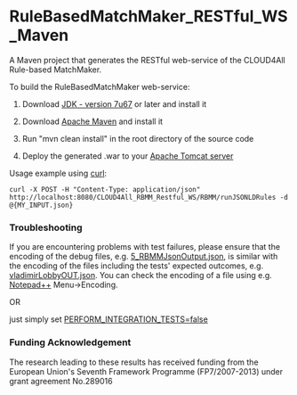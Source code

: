 RuleBasedMatchMaker_RESTful_WS_Maven
====================================

A Maven project that generates the RESTful web-service of the CLOUD4All Rule-based MatchMaker.

To build the RuleBasedMatchMaker web-service:

1) Download [JDK - version 7u67](http://www.oracle.com/technetwork/java/javase/downloads/jdk7-downloads-1880260.html) or later and install it

2) Download [Apache Maven](http://maven.apache.org/) and install it

3) Run "mvn clean install" in the root directory of the source code

4) Deploy the generated .war to your [Apache Tomcat server](http://tomcat.apache.org/)

Usage example using [curl](http://curl.haxx.se/):

	curl -X POST -H "Content-Type: application/json" http://localhost:8080/CLOUD4All_RBMM_Restful_WS/RBMM/runJSONLDRules -d @{MY_INPUT.json}

### Troubleshooting 
	
If you are encountering problems with test failures, please ensure that the encoding of the debug files, e.g. [5_RBMMJsonOutput.json](https://github.com/NickKaklanis/RuleBasedMatchMaker_RESTful_WS_Maven/blob/review3/src/main/webapp/WEB-INF/debug/5_RBMMJsonOutput.json), is similar with the encoding of the files including the tests' expected outcomes, e.g. [vladimirLobbyOUT.json](https://github.com/NickKaklanis/RuleBasedMatchMaker_RESTful_WS_Maven/blob/review3/src/main/webapp/WEB-INF/testData/expectedTestOutcomes/vladimirLobbyOUT.json). You can check the encoding of a file using e.g. [Notepad++](http://notepad-plus-plus.org/) Menu->Encoding.

OR 

just simply set [PERFORM_INTEGRATION_TESTS=false](https://github.com/NickKaklanis/RuleBasedMatchMaker_RESTful_WS_Maven/blob/review4/src/main/webapp/WEB-INF/config.properties#L1)
	
### Funding Acknowledgement

The research leading to these results has received funding from the European
Union's Seventh Framework Programme (FP7/2007-2013) under grant agreement No.289016